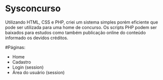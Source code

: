 # Sysconcurso
Utilizando HTML, CSS e PHP, criei um sistema simples porém eficiente que pode ser utilizada para uma home de concurso.
Os scripts PHP podem ser baixados para estudos como também publicação online do conteúdo informado os devidos créditos.

#Páginas:
- Home
- Cadastro
- Login (session)
- Área do usuário (session)
